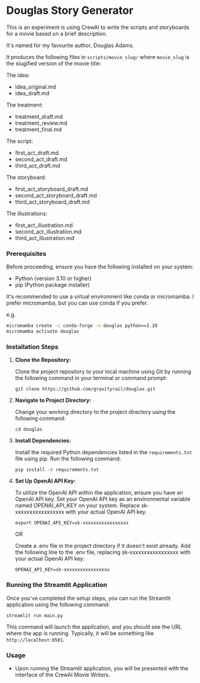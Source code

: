 # Douglas Story Generator

This is an experiment is using CrewAI to write the scripts and storyboards for a movie based on a brief description.

It's named for my favourite author, Douglas Adams.

It produces the following files in `scripts/movie_slug/` where `movie_slug` is the slugified version of the movie title:

The idea:

 * idea_original.md
 * idea_draft.md

The treatment:

 * treatment_draft.md
 * treatment_review.md
 * treatment_final.md

The script:

 * first_act_draft.md
 * second_act_draft.md
 * third_act_draft.md

The storyboard:

 * first_act_storyboard_draft.md
 * second_act_storyboard_draft.md
 * third_act_storyboard_draft.md

The illustrations:

 * first_act_illustration.md
 * second_act_illustration.md
 * third_act_illustration.md

### Prerequisites

Before proceeding, ensure you have the following installed on your system:

- Python (version 3.10 or higher)
- pip (Python package installer)

It's recommended to use a virtual environment like conda or micromamba. I prefer micromamba, but you can use conda if you prefer.

e.g.

```bash
micromamba create -c conda-forge -n douglas python==3.10
micromamba activate douglas
```

### Installation Steps

1. **Clone the Repository:**

   Clone the project repository to your local machine using Git by running the following command in your terminal or command prompt:

   ```
   git clone https://github.com/gravityrail/douglas.git
   ```

2. **Navigate to Project Directory:**

   Change your working directory to the project directory using the following command:

   ```
   cd douglas
   ```

3. **Install Dependencies:**

   Install the required Python dependencies listed in the `requirements.txt` file using pip. Run the following command:

   ```
   pip install -r requirements.txt
   ```
4. **Set Up OpenAI API Key:**

   To utilize the OpenAI API within the application, ensure you have an OpenAI API key. Set your OpenAI API key as an environmental variable named OPENAI_API_KEY on your system. Replace sk-xxxxxxxxxxxxxxxxx with your actual OpenAI API key.

   ```
   export OPENAI_API_KEY=sk-xxxxxxxxxxxxxxxxx
   ```

   OR

   Create a .env file in the project directory if it doesn't exist already. Add the following line to the .env file, replacing sk-xxxxxxxxxxxxxxxxx with your actual OpenAI API key:

   ```
   OPENAI_API_KEY=sk-xxxxxxxxxxxxxxxxx
   ```

### Running the Streamlit Application

Once you've completed the setup steps, you can run the Streamlit application using the following command:

```
streamlit run main.py
```

This command will launch the application, and you should see the URL where the app is running. Typically, it will be something like `http://localhost:8501`.

### Usage

- Upon running the Streamlit application, you will be presented with the interface of the CrewAI Movie Writers.

